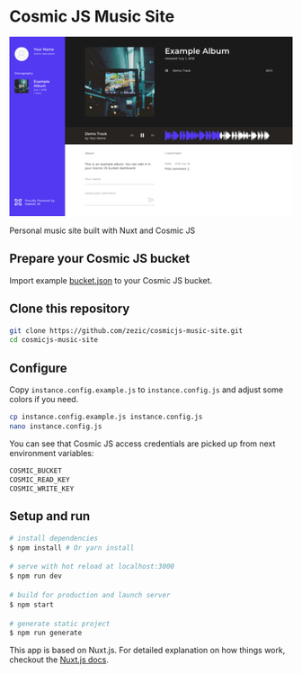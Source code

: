 # Cosmic JS Music Site

![screenshot](screenshot.png)

Personal music site built with Nuxt and Cosmic JS

## Prepare your Cosmic JS bucket

Import example [bucket.json](bucket.json) to your Cosmic JS bucket.

## Clone this repository

``` bash
git clone https://github.com/zezic/cosmicjs-music-site.git
cd cosmicjs-music-site
```

## Configure

Copy `instance.config.example.js` to `instance.config.js` and adjust some colors if you need.

``` bash
cp instance.config.example.js instance.config.js
nano instance.config.js
```

You can see that Cosmic JS access credentials are picked up from next environment variables:

```
COSMIC_BUCKET
COSMIC_READ_KEY
COSMIC_WRITE_KEY
```

## Setup and run

``` bash
# install dependencies
$ npm install # Or yarn install

# serve with hot reload at localhost:3000
$ npm run dev

# build for production and launch server
$ npm start

# generate static project
$ npm run generate
```

This app is based on Nuxt.js.
For detailed explanation on how things work, checkout the [Nuxt.js docs](https://github.com/nuxt/nuxt.js).

